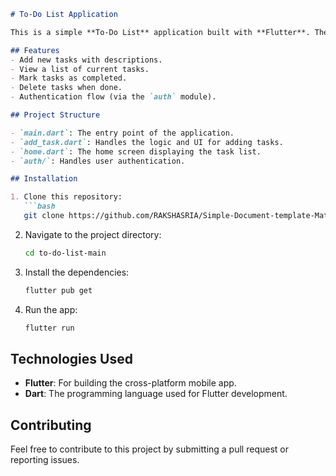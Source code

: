 
```markdown
# To-Do List Application

This is a simple **To-Do List** application built with **Flutter**. The project allows users to add, manage, and complete tasks, providing an easy way to stay organized.

## Features
- Add new tasks with descriptions.
- View a list of current tasks.
- Mark tasks as completed.
- Delete tasks when done.
- Authentication flow (via the `auth` module).

## Project Structure

- `main.dart`: The entry point of the application.
- `add_task.dart`: Handles the logic and UI for adding tasks.
- `home.dart`: The home screen displaying the task list.
- `auth/`: Handles user authentication.

## Installation

1. Clone this repository:
   ```bash
   git clone https://github.com/RAKSHASRIA/Simple-Document-template-Matching-Algorithm.git
   ```
2. Navigate to the project directory:
   ```bash
   cd to-do-list-main
   ```
3. Install the dependencies:
   ```bash
   flutter pub get
   ```
4. Run the app:
   ```bash
   flutter run
   ```

## Technologies Used
- **Flutter**: For building the cross-platform mobile app.
- **Dart**: The programming language used for Flutter development.

## Contributing

Feel free to contribute to this project by submitting a pull request or reporting issues.

